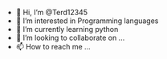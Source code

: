 - 👋 Hi, I’m @Terd12345
- 👀 I’m interested in Programming languages 
- 🌱 I’m currently learning python
- 💞️ I’m looking to collaborate on ...
- 📫 How to reach me ...

<!---
weareromeo/weareromeo is a ✨ special ✨ repository because its `README.md` (this file) appears on your GitHub profile.
You can click the Preview link to take a look at your changes.
--->

